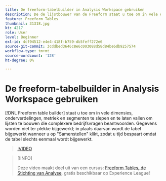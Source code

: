 ```yaml
---
title: De freeform-tabelbuilder in Analysis Workspace gebruiken
description: De de lijstbouwer van de Freeform staat u toe om in vele dimensies, onderbrekingen, metriek en segmenten te slepen en te laten vallen om lijsten te bouwen die complexere bedrijfsvragen beantwoorden. Gegevens worden niet ter plekke bijgewerkt; in plaats daarvan wordt de tabel bijgewerkt wanneer u op "Samenstellen" klikt, zodat u tijd bespaart omdat de tabel slechts eenmaal wordt bijgewerkt.
feature: Freeform Tables
thumbnail: 31318.jpg
kt: 4217
role: User
level: Beginner
exl-id: 4cf94512-e4e4-418f-b759-db5feff272e6
source-git-commit: 3cddbed3646c8e6c003088d58d84be6db9257574
workflow-type: tm+mt
source-wordcount: '128'
ht-degree: 0%

---
```


# De freeform-tabelbuilder in Analysis Workspace gebruiken

[!DNL Freeform table builder] staat u toe om in vele dimensies, onderverdelingen, metriek en segmenten te slepen en te laten vallen om lijsten te bouwen die complexere bedrijfsvragen beantwoorden. Gegevens worden niet ter plekke bijgewerkt; in plaats daarvan wordt de tabel bijgewerkt wanneer u op &quot;Samenstellen&quot; klikt, zodat u tijd bespaart omdat de tabel slechts eenmaal wordt bijgewerkt.

>[!VIDEO](https://video.tv.adobe.com/v/31318/?quality=12)

>[!INFO]
>
> Deze video maakt deel uit van een cursus: [Freeform Tables, de Stichting van Analyse](https://experienceleague.adobe.com/?recommended=Analytics-U-1-2020.3), gratis beschikbaar op Experience League!
